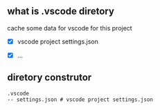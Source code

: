 ## what is .vscode diretory

cache some data for vscode for this project

-   [x] vscode project settings.json

-   [x] ...

## diretory construtor

```
.vscode
-- settings.json # vscode project settings.json
```
